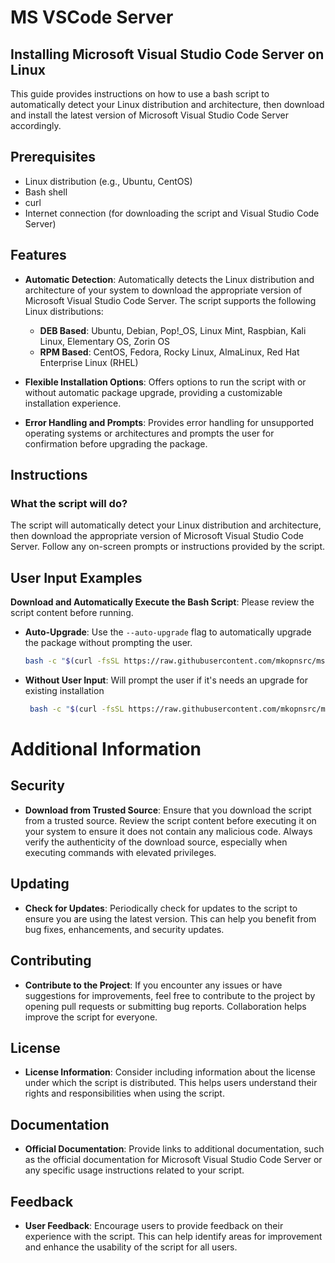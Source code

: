 # MS VSCode Server

## Installing Microsoft Visual Studio Code Server on Linux

This guide provides instructions on how to use a bash script to automatically detect your Linux distribution and architecture, then download and install the latest version of Microsoft Visual Studio Code Server accordingly.

## Prerequisites

- Linux distribution (e.g., Ubuntu, CentOS)
- Bash shell
- curl
- Internet connection (for downloading the script and Visual Studio Code Server)

## Features

- **Automatic Detection**: Automatically detects the Linux distribution and architecture of your system to download the appropriate version of Microsoft Visual Studio Code Server. The script supports the following Linux distributions:

  - **DEB Based**: Ubuntu, Debian, Pop!_OS, Linux Mint, Raspbian, Kali Linux, Elementary OS, Zorin OS
  - **RPM Based**: CentOS, Fedora, Rocky Linux, AlmaLinux, Red Hat Enterprise Linux (RHEL)

- **Flexible Installation Options**: Offers options to run the script with or without automatic package upgrade, providing a customizable installation experience.

- **Error Handling and Prompts**: Provides error handling for unsupported operating systems or architectures and prompts the user for confirmation before upgrading the package.

## Instructions

### What the script will do?
The script will automatically detect your Linux distribution and architecture, then download the appropriate version of Microsoft Visual Studio Code Server. Follow any on-screen prompts or instructions provided by the script.

## User Input Examples
**Download and Automatically Execute the Bash Script**: Please review the script content before running.

- **Auto-Upgrade**: Use the `--auto-upgrade` flag to automatically upgrade the package without prompting the user.

  ```bash
  bash -c "$(curl -fsSL https://raw.githubusercontent.com/mkopnsrc/ms-vscode-server/main/install_vscode_server.sh)" --auto-upgrade

- **Without User Input**: Will prompt the user if it's needs an upgrade for existing installation
   ```bash
    bash -c "$(curl -fsSL https://raw.githubusercontent.com/mkopnsrc/ms-vscode-server/main/install_vscode_server.sh)"

# Additional Information

## Security

- **Download from Trusted Source**: Ensure that you download the script from a trusted source. Review the script content before executing it on your system to ensure it does not contain any malicious code. Always verify the authenticity of the download source, especially when executing commands with elevated privileges.

## Updating

- **Check for Updates**: Periodically check for updates to the script to ensure you are using the latest version. This can help you benefit from bug fixes, enhancements, and security updates.

## Contributing

- **Contribute to the Project**: If you encounter any issues or have suggestions for improvements, feel free to contribute to the project by opening pull requests or submitting bug reports. Collaboration helps improve the script for everyone.

## License

- **License Information**: Consider including information about the license under which the script is distributed. This helps users understand their rights and responsibilities when using the script.

## Documentation

- **Official Documentation**: Provide links to additional documentation, such as the official documentation for Microsoft Visual Studio Code Server or any specific usage instructions related to your script.

## Feedback

- **User Feedback**: Encourage users to provide feedback on their experience with the script. This can help identify areas for improvement and enhance the usability of the script for all users.

